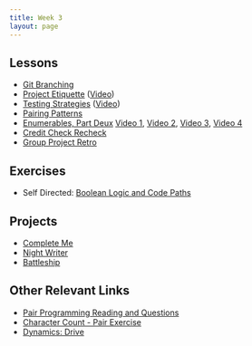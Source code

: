 ```yaml
---
title: Week 3
layout: page
---
```


## Lessons

* [Git Branching](../slides/git_branching.md)
* [Project Etiquette](../lessons/ruby_project_etiquette) ([Video](http://vimeo.com/161695195))
* [Testing Strategies](../lessons/testing_strategies_and_encapsulation) ([Video](https://vimeo.com/161526035))
* [Pairing Patterns](../lessons/pairing_patterns)
* [Enumerables, Part Deux](../lessons/intermediate_enumerables) [Video 1](https://vimeo.com/161675625), [Video 2](https://vimeo.com/161677741), [Video 3](https://vimeo.com/161678930), [Video 4](https://vimeo.com/161680127)
* [Credit Check Recheck](../lessons/credit_check_recheck)
* [Group Project Retro](../lessons/group_project_retro)

## Exercises

* Self Directed: [Boolean Logic and Code Paths](../lessons/boolean_logic)

## Projects

* [Complete Me](../projects/complete_me)
* [Night Writer](../projects/night_writer)
* [Battleship](../projects/battleship)

## Other Relevant Links

* [Pair Programming Reading and Questions](https://github.com/turingschool/challenges/blob/master/pair_programming_reading.markdown)
* [Character Count - Pair Exercise](https://github.com/turingschool/challenges/blob/master/character_count.markdown)
* [Dynamics: Drive](https://github.com/turingschool/dynamics/blob/master/drive.markdown)
